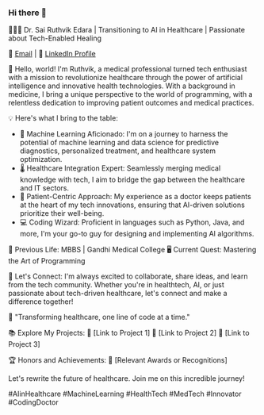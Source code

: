 ### Hi there 👋

👨‍⚕️🚀 Dr. Sai Ruthvik Edara | Transitioning to AI in Healthcare | Passionate about Tech-Enabled Healing

📧 [Email](mailto:sruthvik1@gmail.com) | 📱 [LinkedIn Profile](https://www.linkedin.com/in/ruthvikedara/)

👋 Hello, world! I'm Ruthvik, a medical professional turned tech enthusiast with a mission to revolutionize healthcare through the power of artificial intelligence and innovative health technologies. With a background in medicine, I bring a unique perspective to the world of programming, with a relentless dedication to improving patient outcomes and medical practices.

💡 Here's what I bring to the table:
- 🤖 Machine Learning Aficionado: I'm on a journey to harness the potential of machine learning and data science for predictive diagnostics, personalized treatment, and healthcare system optimization.
- 🌡️ Healthcare Integration Expert: Seamlessly merging medical knowledge with tech, I aim to bridge the gap between the healthcare and IT sectors.
- 💉 Patient-Centric Approach: My experience as a doctor keeps patients at the heart of my tech innovations, ensuring that AI-driven solutions prioritize their well-being.
- 💻 Coding Wizard: Proficient in languages such as Python, Java, and more, I'm your go-to guy for designing and implementing AI algorithms.

🔬 Previous Life: MBBS | Gandhi Medical College
🖥️ Current Quest: Mastering the Art of Programming 

🔗 Let's Connect: I'm always excited to collaborate, share ideas, and learn from the tech community. Whether you're in healthtech, AI, or just passionate about tech-driven healthcare, let's connect and make a difference together!

🤖 "Transforming healthcare, one line of code at a time."

📚 Explore My Projects:
🔗 [Link to Project 1]
🔗 [Link to Project 2]
🔗 [Link to Project 3]

🏆 Honors and Achievements:
🥇 [Relevant Awards or Recognitions]

Let's rewrite the future of healthcare. Join me on this incredible journey!

#AIinHealthcare #MachineLearning #HealthTech #MedTech #Innovator #CodingDoctor


<!--
**ruthvikedara/ruthvikedara** is a ✨ _special_ ✨ repository because its `README.md` (this file) appears on your GitHub profile.

Here are some ideas to get you started:

- 🔭 I’m currently working on ...
- 🌱 I’m currently learning ...
- 👯 I’m looking to collaborate on ...
- 🤔 I’m looking for help with ...
- 💬 Ask me about ...
- 📫 How to reach me: ...
- 😄 Pronouns: ...
- ⚡ Fun fact: ...
-->
